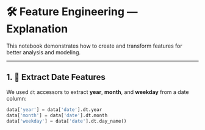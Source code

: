 # 🛠 Feature Engineering — Explanation

This notebook demonstrates how to create and transform features for better analysis and modeling.

---

## 1. 📅 Extract Date Features

We used `dt` accessors to extract **year**, **month**, and **weekday** from a date column:

```python
data['year'] = data['date'].dt.year
data['month'] = data['date'].dt.month
data['weekday'] = data['date'].dt.day_name()
